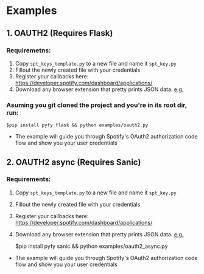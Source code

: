 # Examples

## 1. OAUTH2 (Requires Flask)

### Requiremetns:

1. Copy `spt_keys_template.py` to a new file and name it `spt_key.py`
2. Fillout the newly created file with your credentials
3. Register your callbacks here: https://developer.spotify.com/dashboard/applications/
4. Download any browser extension that pretty prints JSON data. [e.g.](https://chrome.google.com/webstore/detail/jsonview/chklaanhfefbnpoihckbnefhakgolnmc?hl=en) 
  
### Asuming you git cloned the project and you're in its root dir, run:

    $pip install pyfy flask && python examples/oauth2.py

- The example will guide you through Spotify's OAuth2 authorization code flow and show you your user credentials

## 2. OAUTH2 async (Requires Sanic)

### Requirements:

1. Copy `spt_keys_template.py` to a new file and name it `spt_key.py`
2. Fillout the newly created file with your credentials
3. Register your callbacks here: https://developer.spotify.com/dashboard/applications/
4. Download any browser extension that pretty prints JSON data. [e.g.](https://chrome.google.com/webstore/detail/jsonview/chklaanhfefbnpoihckbnefhakgolnmc?hl=en) 

    $pip install pyfy sanic && python examples/oauth2_async.py

- The example will guide you through Spotify's OAuth2 authorization code flow and show you your user credentials
